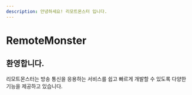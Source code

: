 ```yaml
---
description: 안녕하세요! 리모트몬스터 입니다.
---
```


# RemoteMonster

## **환영합니다.**

리모트몬스터는 방송 통신을 응용하는 서비스를 쉽고 빠르게 개발할 수 있도록 다양한 기능을 제공하고 있습니다.



